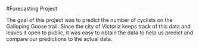 #Forecasting Project

The goal of this project was to predict the number of cyclists on the Galloping Goose trail. 
Since the city of Victoria keeps track of this data and leaves it open to public, it was easy to obtain the data to help us predict and compare our predictions to the actual data.
